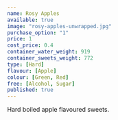 ```yaml
---
name: Rosy Apples
available: true
image: "rosy-apples-unwrapped.jpg"
purchase_option: "1"
price: 1
cost_price: 0.4
container_water_weight: 919
container_sweets_weight: 772
type: [Hard]
flavour: [Apple]
colour: [Green, Red]
free: [Alcohol, Sugar]
published: true
---
```

Hard boiled apple flavoured sweets.